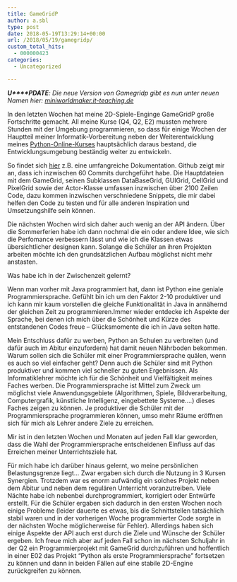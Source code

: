 ```yaml
---
title: GameGridP
author: a.sbl
type: post
date: 2018-05-19T13:29:14+00:00
url: /2018/05/19/gamegridp/
custom_total_hits:
  - 000000423
categories:
  - Uncategorized

---
```

_**U****PDATE**: Die neue Version von Gamegridp gibt es nun unter neuen Namen hier: [miniworldmaker.it-teaching.de][1]_

In den letzten Wochen hat meine 2D-Spiele-Enginge GameGridP große Fortschritte gemacht. All meine Kurse (Q4, Q2, E2) mussten mehrere Stunden mit der Umgebung programmieren, so dass für einige Wochen der Hauptteil meiner Informatik-Vorbereitung neben der Weiterentwicklung meines [Python-Online-Kurses][2] hauptsächlich daraus bestand, die Entwicklungsumgebung beständig weiter zu entwickeln.

So findet sich [hier][3] z.B. eine umfangreiche Dokumentation. Github zeigt mir an, dass ich inzwischen 60 Commits durchgeführt habe. Die Hauptdateien mit dem GameGrid, seinen Subklassen DataBaseGrid, GUIGrid, CellGrid und PixelGrid sowie der Actor-Klasse umfassen inzwischen über 2100 Zeilen Code, dazu kommen inzwischen verschniedene Snippets, die mir dabei helfen den Code zu testen und für alle anderen Inspiration und Umsetzungshilfe sein können.

Die nächsten Wochen wird sich daher auch wenig an der API ändern. Über die Sommerferien habe ich dann nochmal die ein oder andere Idee, wie sich die Perfomance verbessern lässt und wie ich die Klassen etwas übersichtlicher designen kann. Solange die Schüler an ihren Projekten arbeiten möchte ich den grundsätzlichen Aufbau möglichst nicht mehr anstasten.

Was habe ich in der Zwischenzeit gelernt?

Wenn man vorher mit Java programmiert hat, dann ist Python eine geniale Programmiersprache. Gefühlt bin ich um den Faktor 2-10 produktiver und ich kann mir kaum vorstellen die gleiche Funktionalität in Java in annähernd der gleichen Zeit zu programmieren.Immer wieder entdecke ich Aspekte der Sprache, bei denen ich mich über die Schönheit und Kürze des entstandenen Codes freue &#8211; Glücksmomente die ich in Java selten hatte.

Mein Entschluss dafür zu werben, Python an Schulen zu verbreiten (und dafür auch im Abitur einzufordern) hat damit neuen Nährboden bekommen. Warum sollen sich die Schüler mit einer Programmiersprache quälen, wenn es auch so viel einfacher geht? Denn auch die Schüler sind mit Python produktiver und kommen viel schneller zu guten Ergebnissen. Als Informatiklehrer möchte ich für die Schönheit und Vielfältigkeit meines Faches werben. Die Programmiersprache ist Mittel zum Zweck um möglichst viele Anwendungsgebiete (Algorithmen, Spiele, Bildverarbeitung, Computergrafik, künstliche Intelligenz, eingebettete Systeme&#8230;.) dieses Faches zeigen zu können. Je produktiver die Schüler mit der Programmiersprache programmieren können, umso mehr Räume eröffnen sich für mich als Lehrer andere Ziele zu erreichen.

Mir ist in den letzten Wochen und Monaten auf jeden Fall klar geworden, dass die Wahl der Programmiersprache entscheidenen Einfluss auf das Erreichen meiner Unterrichtsziele hat.

Für mich habe ich darüber hinaus gelernt, wo meine persönlichen Belastungsgrenze liegt&#8230; Zwar ergaben sich durch die Nutzung in 3 Kursen Synergien. Trotzdem war es enorm aufwändig ein solches Projekt neben dem Abitur und neben dem regulären Unterricht voranzutreiben. Viele Nächte habe ich nebenbei durchprogrammiert, korrigiert oder Entwürfe erstellt. Für die Schüler ergaben sich dadurch in den ersten Wochen noch einige Probleme (leider dauerte es etwas, bis die Schnittstellen tatsächlich stabil waren und in der vorherigen Woche programmierter Code sorgte in der nächsten Woche möglicherweise für Fehler). Allerdings haben sich einige Aspekte der API auch erst durch die Ziele und Wünsche der Schüler ergeben. Ich freue mich aber auf jeden Fall schon im nächsten Schuljahr in der Q2 ein Programmierprojekt mit GameGrid durchzuführen und hoffentlich in einer E02 das Projekt &#8220;Python als erste Programmiersprache&#8221; fortsetzen zu können und dann in beiden Fällen auf eine stabile 2D-Engine zurückgreifen zu können.

 [1]: https://miniworldmaker.it-teaching.de/
 [2]: https://stepik.org/course/6229/syllabus
 [3]: http://gamegridp.it-teaching.de/